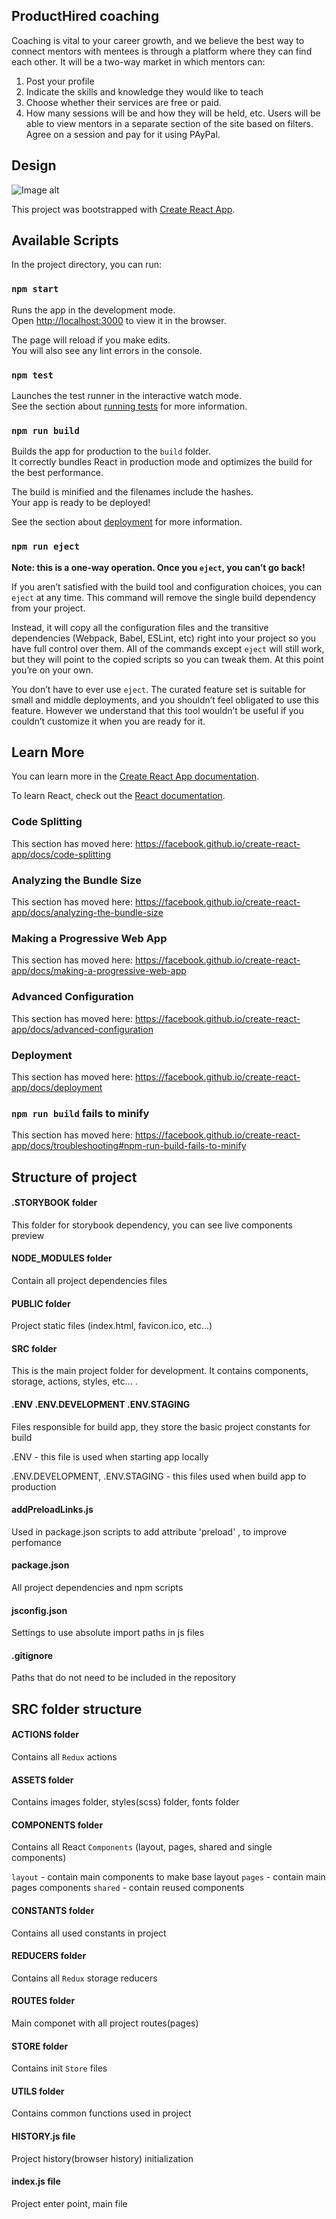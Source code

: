 ## ProductHired coaching
Coaching is vital to your career growth, and we believe the best way to connect mentors with mentees is through a platform where they can find each other. It will be a two-way market in which mentors can:
1) Post your profile
2) Indicate the skills and knowledge they would like to teach
3) Choose whether their services are free or paid.
4) How many sessions will be and how they will be held, etc.
Users will be able to view mentors in a separate section of the site based on filters. Agree on a session and pay for it using PAyPal.

## Design

![Image alt](https://EvgeniyOrl/ProductHired-Lab/raw/master/ProductHired1.PNG)



This project was bootstrapped with [Create React App](https://github.com/facebook/create-react-app).

## Available Scripts

In the project directory, you can run:

### `npm start`

Runs the app in the development mode.<br>
Open [http://localhost:3000](http://localhost:3000) to view it in the browser.

The page will reload if you make edits.<br>
You will also see any lint errors in the console.

### `npm test`

Launches the test runner in the interactive watch mode.<br>
See the section about [running tests](https://facebook.github.io/create-react-app/docs/running-tests) for more information.

### `npm run build`

Builds the app for production to the `build` folder.<br>
It correctly bundles React in production mode and optimizes the build for the best performance.

The build is minified and the filenames include the hashes.<br>
Your app is ready to be deployed!

See the section about [deployment](https://facebook.github.io/create-react-app/docs/deployment) for more information.

### `npm run eject`

**Note: this is a one-way operation. Once you `eject`, you can’t go back!**

If you aren’t satisfied with the build tool and configuration choices, you can `eject` at any time. This command will remove the single build dependency from your project.

Instead, it will copy all the configuration files and the transitive dependencies (Webpack, Babel, ESLint, etc) right into your project so you have full control over them. All of the commands except `eject` will still work, but they will point to the copied scripts so you can tweak them. At this point you’re on your own.

You don’t have to ever use `eject`. The curated feature set is suitable for small and middle deployments, and you shouldn’t feel obligated to use this feature. However we understand that this tool wouldn’t be useful if you couldn’t customize it when you are ready for it.

## Learn More

You can learn more in the [Create React App documentation](https://facebook.github.io/create-react-app/docs/getting-started).

To learn React, check out the [React documentation](https://reactjs.org/).

### Code Splitting

This section has moved here: https://facebook.github.io/create-react-app/docs/code-splitting

### Analyzing the Bundle Size

This section has moved here: https://facebook.github.io/create-react-app/docs/analyzing-the-bundle-size

### Making a Progressive Web App

This section has moved here: https://facebook.github.io/create-react-app/docs/making-a-progressive-web-app

### Advanced Configuration

This section has moved here: https://facebook.github.io/create-react-app/docs/advanced-configuration

### Deployment

This section has moved here: https://facebook.github.io/create-react-app/docs/deployment

### `npm run build` fails to minify

This section has moved here: https://facebook.github.io/create-react-app/docs/troubleshooting#npm-run-build-fails-to-minify


## Structure of project

#### .STORYBOOK folder

This folder for storybook dependency, you can see live components preview


#### NODE_MODULES folder

Contain all project dependencies files


#### PUBLIC folder

Project static files (index.html, favicon.ico, etc...)


#### SRC folder

This is the main project folder for development. It contains components, storage, actions, styles, etc... .


#### .ENV .ENV.DEVELOPMENT .ENV.STAGING

Files responsible for build app, they store the basic project constants for build

.ENV - this file is used when starting app locally

.ENV.DEVELOPMENT, .ENV.STAGING - this files used when build app to production


#### addPreloadLinks.js

Used in package.json scripts to add attribute 'preload' <link>, to improve perfomance


#### package.json

All project dependencies and npm scripts


#### jsconfig.json

Settings to use absolute import paths in js files


#### .gitignore

Paths that do not need to be included in the repository



## SRC folder structure

#### ACTIONS folder

Contains all `Redux` actions


#### ASSETS folder

Contains images folder, styles(scss) folder, fonts folder


#### COMPONENTS folder

Contains all React `Components` (layout, pages, shared and single components)

`layout` - contain main components to make base layout
`pages` - contain main pages components
`shared` - contain reused components


#### CONSTANTS folder

Contains all used constants in project


#### REDUCERS folder

Contains all `Redux` storage reducers


#### ROUTES folder

Main componet with all project routes(pages)


#### STORE folder

Contains init `Store` files


#### UTILS folder

Contains common functions used in project


#### HISTORY.js file

Project history(browser history) initialization


#### index.js file

Project enter point, main file
